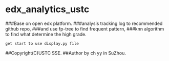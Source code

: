 # edx_analytics_ustc
###Base on open edx platform.
###analysis tracking log to recommended github repo,
###and use fp-tree to find frequent pattern,
###knn algorithm to find what determine the high grade.
```
get start to use display.py file
```

##Copyright(C)USTC SSE.
##Author by ch yy in SuZhou.

